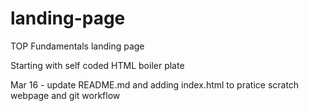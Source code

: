 # landing-page
TOP Fundamentals landing page

Starting with self coded HTML boiler plate

Mar 16 - update README.md and adding index.html to pratice scratch webpage and git workflow
